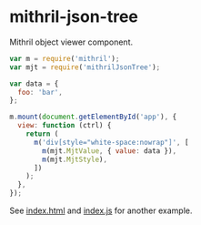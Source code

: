 # mithril-json-tree

Mithril object viewer component.

```javascript
var m = require('mithril');
var mjt = require('mithrilJsonTree');

var data = {
  foo: 'bar',
};

m.mount(document.getElementById('app'), {
  view: function (ctrl) {
    return (
      m('div[style="white-space:nowrap"]', [
        m(mjt.MjtValue, { value: data }),
        m(mjt.MjtStyle),
      ])
    );
  },
});
```

See [index.html](index.html) and [index.js](index.js) for another example.
